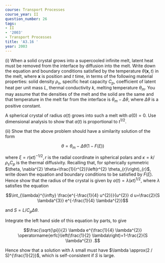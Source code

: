 ```yaml
---
course: Transport Processes
course_year: II
question_number: 26
tags:
- II
- '2003'
- Transport Processes
title: 'A3.16 '
year: 2003
---
```



(i) When a solid crystal grows into a supercooled infinite melt, latent heat must be removed from the interface by diffusion into the melt. Write down the equation and boundary conditions satisfied by the temperature $\theta(\boldsymbol{x}, t)$ in the melt, where $\boldsymbol{x}$ is position and $t$ time, in terms of the following material properties: solid density $\rho_{s}$, specific heat capacity $C_{p}$, coefficient of latent heat per unit mass $L$, thermal conductivity $k$, melting temperature $\theta_{m}$. You may assume that the densities of the melt and the solid are the same and that temperature in the melt far from the interface is $\theta_{m}-\Delta \theta$, where $\Delta \theta$ is a positive constant.

A spherical crystal of radius $a(t)$ grows into such a melt with $a(0)=0$. Use dimensional analysis to show that $a(t)$ is proportional to $t^{1 / 2}$.

(ii) Show that the above problem should have a similarity solution of the form

$$\theta=\theta_{m}-\Delta \theta(1-F(\xi))$$

where $\xi=r(\kappa t)^{-1 / 2}, r$ is the radial coordinate in spherical polars and $\kappa=k / \rho_{s} C_{p}$ is the thermal diffusivity. Recalling that, for spherically symmetric $\theta, \nabla^{2} \theta=\frac{1}{r^{2}}\left(r^{2} \theta_{r}\right)_{r}$, write down the equation and boundary conditions to be satisfied by $F(\xi)$. Hence show that the radius of the crystal is given by $a(t)=\lambda(\kappa t)^{1 / 2}$, where $\lambda$ satisfies the equation

$$\int_{\lambda}^{\infty} \frac{e^{-\frac{1}{4} u^{2}}}{u^{2}} d u=\frac{2}{S \lambda^{3}} e^{-\frac{1}{4} \lambda^{2}}$$

and $S=L / C_{p} \Delta \theta$.

Integrate the left hand side of this equation by parts, to give

$$\frac{\sqrt{\pi}}{2} \lambda e^{\frac{1}{4} \lambda^{2}} \operatorname{erfc}\left(\frac{1}{2} \lambda\right)=1-\frac{2}{S \lambda^{2}} .$$

Hence show that a solution with $\lambda$ small must have $\lambda \approx(2 / S)^{\frac{1}{2}}$, which is self-consistent if $S$ is large.